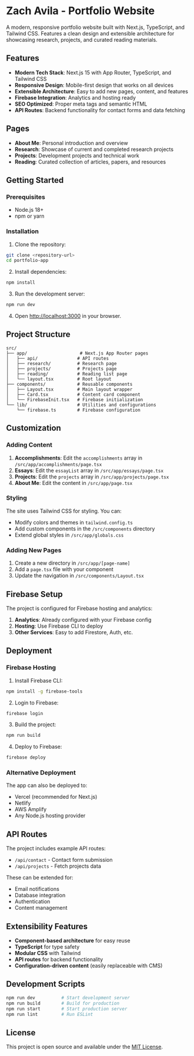 # Zach Avila - Portfolio Website

A modern, responsive portfolio website built with Next.js, TypeScript, and Tailwind CSS. Features a clean design and extensible architecture for showcasing research, projects, and curated reading materials.

## Features

- **Modern Tech Stack**: Next.js 15 with App Router, TypeScript, and Tailwind CSS
- **Responsive Design**: Mobile-first design that works on all devices
- **Extensible Architecture**: Easy to add new pages, content, and features
- **Firebase Integration**: Analytics and hosting ready
- **SEO Optimized**: Proper meta tags and semantic HTML
- **API Routes**: Backend functionality for contact forms and data fetching

## Pages

- **About Me**: Personal introduction and overview
- **Research**: Showcase of current and completed research projects
- **Projects**: Development projects and technical work
- **Reading**: Curated collection of articles, papers, and resources

## Getting Started

### Prerequisites

- Node.js 18+
- npm or yarn

### Installation

1. Clone the repository:

```bash
git clone <repository-url>
cd portfolio-app
```

2. Install dependencies:

```bash
npm install
```

3. Run the development server:

```bash
npm run dev
```

4. Open [http://localhost:3000](http://localhost:3000) in your browser.

## Project Structure

```
src/
├── app/                    # Next.js App Router pages
│   ├── api/               # API routes
│   ├── research/          # Research page
│   ├── projects/          # Projects page
│   ├── reading/           # Reading list page
│   └── layout.tsx         # Root layout
├── components/            # Reusable components
│   ├── Layout.tsx         # Main layout wrapper
│   ├── Card.tsx           # Content card component
│   └── FirebaseInit.tsx   # Firebase initialization
└── lib/                   # Utilities and configurations
    └── firebase.ts        # Firebase configuration
```

## Customization

### Adding Content

1. **Accomplishments**: Edit the `accomplishments` array in `/src/app/accomplishments/page.tsx`
2. **Essays**: Edit the `essayList` array in `/src/app/essays/page.tsx`
3. **Projects**: Edit the `projects` array in `/src/app/projects/page.tsx`
4. **About Me**: Edit the content in `/src/app/page.tsx`

### Styling

The site uses Tailwind CSS for styling. You can:

- Modify colors and themes in `tailwind.config.ts`
- Add custom components in the `/src/components` directory
- Extend global styles in `/src/app/globals.css`

### Adding New Pages

1. Create a new directory in `/src/app/[page-name]`
2. Add a `page.tsx` file with your component
3. Update the navigation in `/src/components/Layout.tsx`

## Firebase Setup

The project is configured for Firebase hosting and analytics:

1. **Analytics**: Already configured with your Firebase config
2. **Hosting**: Use Firebase CLI to deploy
3. **Other Services**: Easy to add Firestore, Auth, etc.

## Deployment

### Firebase Hosting

1. Install Firebase CLI:

```bash
npm install -g firebase-tools
```

2. Login to Firebase:

```bash
firebase login
```

3. Build the project:

```bash
npm run build
```

4. Deploy to Firebase:

```bash
firebase deploy
```

### Alternative Deployment

The app can also be deployed to:

- Vercel (recommended for Next.js)
- Netlify
- AWS Amplify
- Any Node.js hosting provider

## API Routes

The project includes example API routes:

- `/api/contact` - Contact form submission
- `/api/projects` - Fetch projects data

These can be extended for:

- Email notifications
- Database integration
- Authentication
- Content management

## Extensibility Features

- **Component-based architecture** for easy reuse
- **TypeScript** for type safety
- **Modular CSS** with Tailwind
- **API routes** for backend functionality
- **Configuration-driven content** (easily replaceable with CMS)

## Development Scripts

```bash
npm run dev          # Start development server
npm run build        # Build for production
npm run start        # Start production server
npm run lint         # Run ESLint
```

## License

This project is open source and available under the [MIT License](LICENSE).
